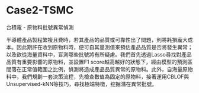 # Case2-TSMC

台積電 - 原物料批號異常偵測

半導體產品製程繁複且費時，若其產品的品質或可靠性出了問題，則將耗損龐大成本。因此期許在收到原物料時，便可自其量測值來預估產品品質是否將發生異常；以及欲從海量資料中，盲測哪些批號將有所疑慮。我們首先透過Lasso尋找對產品品質有重要影響的原物料，並設置F1 score越高越好的狀態下，經由模型的預測區間落在正常值範圍之比例，偵測將造成產品品質異常的原物料。此外，自海量原物料中，我們規劃一套決策流程，先檢查數值為固定的原物料，接著運用CBLOF與Unsupervised-kNN等技巧，尋找極端特徵，挖掘潛在異常批號。
